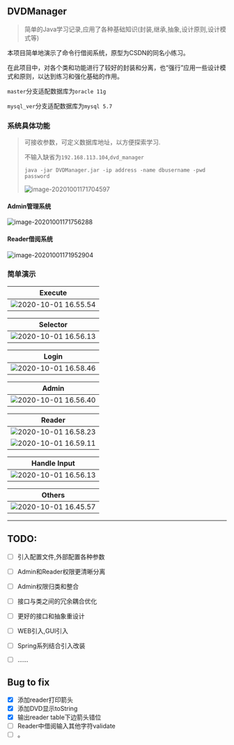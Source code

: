 ## DVDManager
> 简单的Java学习记录,应用了各种基础知识(封装,继承,抽象,设计原则,设计模式等)

本项目简单地演示了命令行借阅系统，原型为CSDN的同名小练习。

在此项目中，对各个类和功能进行了较好的封装和分离，也“强行”应用一些设计模式和原则，以达到练习和强化基础的作用。

`master`分支适配数据库为`oracle 11g`

`mysql_ver`分支适配数据库为`mysql 5.7`

### 系统具体功能

> 可接收参数，可定义数据库地址，以方便探索学习.
>
> 不输入缺省为`192.168.113.104`,`dvd_manager`
>
> `java -jar DVDManager.jar -ip address -name dbusername -pwd password`
>
> ![image-20201001171704597](https://cdn.jsdelivr.net/gh/gentlemanhu/public-store/images/20201001171707.png)

#### Admin管理系统

![image-20201001171756288](https://cdn.jsdelivr.net/gh/gentlemanhu/public-store/images/20201001171758.png)

#### Reader借阅系统

![image-20201001171952904](https://cdn.jsdelivr.net/gh/gentlemanhu/public-store/images/20201001171954.png)

### 简单演示

| Execute                                                      |
| ------------------------------------------------------------ |
| ![2020-10-01 16.55.54](https://cdn.jsdelivr.net/gh/gentlemanhu/public-store/images/20201001172556.gif) |

| Selector |
| ------- |
| ![2020-10-01 16.56.13](https://cdn.jsdelivr.net/gh/gentlemanhu/public-store/images/20201001172641.gif) |

| Login  |
| ------- |
| ![2020-10-01 16.58.46](https://cdn.jsdelivr.net/gh/gentlemanhu/public-store/images/20201001172918.gif) |

| Admin |
| ------- |
| ![2020-10-01 16.56.40](https://cdn.jsdelivr.net/gh/gentlemanhu/public-store/images/20201001172730.gif) |

| Reader |
| ------- |
| ![2020-10-01 16.58.23](https://cdn.jsdelivr.net/gh/gentlemanhu/public-store/images/20201001172837.gif) |
| ![2020-10-01 16.59.11](https://cdn.jsdelivr.net/gh/gentlemanhu/public-store/images/20201001173000.gif) |

| Handle Input |
| ------- |
| ![2020-10-01 16.56.13](https://cdn.jsdelivr.net/gh/gentlemanhu/public-store/images/20201001172641.gif) |

| Others                                                       |
| ------------------------------------------------------------ |
| ![2020-10-01 16.45.57](https://cdn.jsdelivr.net/gh/gentlemanhu/public-store/images/20201001173314.gif) |

---



## TODO:

- [ ] 引入配置文件,外部配置各种参数
- [ ] Admin和Reader权限更清晰分离
- [ ] Admin权限归类和整合
- [ ] 接口与类之间的冗余耦合优化
- [ ] 更好的接口和抽象重设计
- [ ] WEB引入,GUI引入
- [ ] Spring系列结合引入改装
- [ ] ......


## Bug to fix
- [x] 添加reader打印箭头
- [x] 添加DVD显示toString
- [x] 输出reader table下边箭头错位
- [ ] Reader中借阅输入其他字符validate
- [ ] 。
